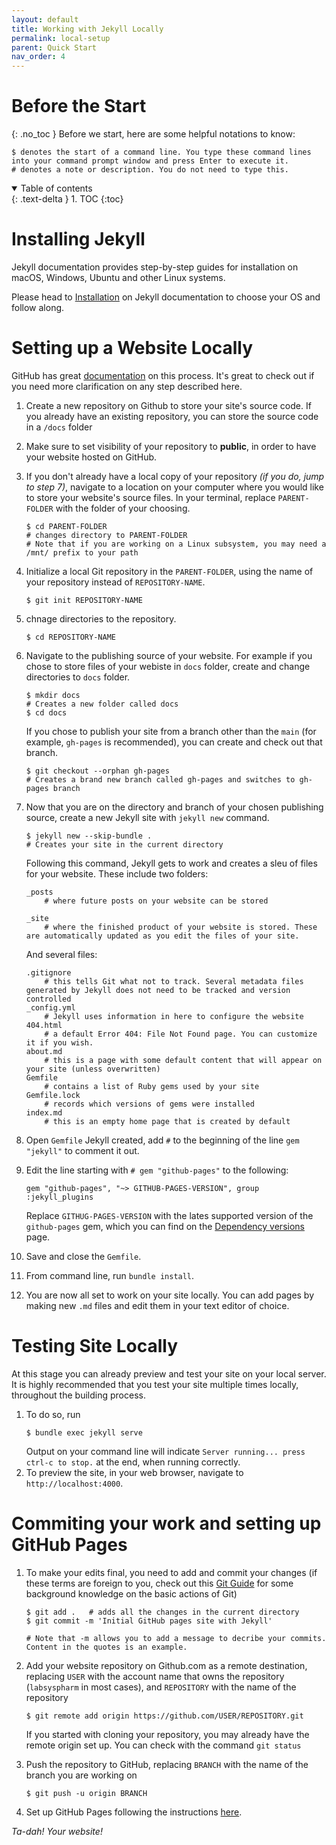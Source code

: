 ```yaml
---
layout: default
title: Working with Jekyll Locally
permalink: local-setup
parent: Quick Start
nav_order: 4
---
```

# Before the Start
{: .no_toc }
Before we start, here are some helpful notations to know:
```
$ denotes the start of a command line. You type these command lines into your command prompt window and press Enter to execute it.
# denotes a note or description. You do not need to type this.
```
<details open markdown="block">
  <summary>
    Table of contents
  </summary>
  {: .text-delta }
1. TOC
{:toc}
</details>

# Installing Jekyll
Jekyll documentation provides step-by-step guides for installation on macOS, Windows, Ubuntu and other Linux systems. 

Please head to [Installation](https://jekyllrb.com/docs/installation/#requirements) on Jekyll documentation to choose your OS and follow along.

# Setting up a Website Locally
GitHub has great [documentation](https://docs.github.com/en/pages/setting-up-a-github-pages-site-with-jekyll/creating-a-github-pages-site-with-jekyll) on this process. It's great to check out if you need more clarification on any step described here.

1. Create a new repository on Github to store your site's source code. If you already have an existing repository, you can store the source code in a `/docs` folder

2. Make sure to set visibility of your repository to __public__, in order to have your website hosted on GitHub.

3. If you don't already have a local copy of your repository _(if you do, jump to step 7)_,  navigate to a location on your computer where you would like to store your website's source files. In your terminal, replace `PARENT-FOLDER` with the folder of your choosing.
    ```
    $ cd PARENT-FOLDER
    # changes directory to PARENT-FOLDER
    # Note that if you are working on a Linux subsystem, you may need a /mnt/ prefix to your path
    ```
4. Initialize a local Git repository in the `PARENT-FOLDER`, using the name of your repository instead of `REPOSITORY-NAME`. 
    ```
    $ git init REPOSITORY-NAME
    ```
5. chnage directories to the repository.
    ```
    $ cd REPOSITORY-NAME
    ```
6. Navigate to the publishing source of your website. For example if you chose to store files of your webiste in `docs` folder, create and change directories to `docs` folder.
    ```
    $ mkdir docs
    # Creates a new folder called docs
    $ cd docs
    ```
    If you chose to publish your site from a branch other than the `main` (for example, `gh-pages` is recommended), you can create and check out that branch.
    ```
    $ git checkout --orphan gh-pages
    # Creates a brand new branch called gh-pages and switches to gh-pages branch
    ```

7. Now that you are on the directory and branch of your chosen publishing source, create a new Jekyll site with `jekyll new` command.
    ```
    $ jekyll new --skip-bundle .
    # Creates your site in the current directory
    ```
    Following this command, Jekyll gets to work and creates a sleu of files for your website. These include two folders:
    ```
    _posts
        # where future posts on your website can be stored

    _site
        # where the finished product of your website is stored. These are automatically updated as you edit the files of your site. 
    ```
    And several files:
    ```
    .gitignore
        # this tells Git what not to track. Several metadata files generated by Jekyll does not need to be tracked and version controlled
    _config.yml
        # Jekyll uses information in here to configure the website
    404.html
        # a default Error 404: File Not Found page. You can customize it if you wish.
    about.md
        # this is a page with some default content that will appear on your site (unless overwritten)
    Gemfile
        # contains a list of Ruby gems used by your site
    Gemfile.lock
        # records which versions of gems were installed
    index.md
        # this is an empty home page that is created by default
    ```
8. Open `Gemfile` Jekyll created, add `#` to the beginning of the line `gem "jekyll"` to comment it out. 
9. Edit the line starting with `# gem "github-pages"` to the following:
    ```
    gem "github-pages", "~> GITHUB-PAGES-VERSION", group :jekyll_plugins
    ```
    Replace `GITHUG-PAGES-VERSION` with the lates supported version of the `github-pages` gem, which you can find on the [Dependency versions](https://pages.github.com/versions/) page.
10. Save and close the `Gemfile`.
11. From command line, run `bundle install`.
12. You are now all set to work on your site locally. You can add pages by making new `.md` files and edit them in your text editor of choice. 

# Testing Site Locally
At this stage you can already preview and test your site on your local server. It is highly recommended that you test your site multiple times locally, throughout the building process. 

1. To do so, run 
    ```
    $ bundle exec jekyll serve
    ```
    Output on your command line will indicate `Server running... press ctrl-c to stop.` at the end, when running correctly.
2. To preview the site, in your web browser, navigate to `http://localhost:4000`.

# Commiting your work and setting up GitHub Pages

1. To make your edits final, you need to add and commit your changes (if these terms are foreign to you, check out this [Git Guide](https://github.com/git-guides/) for some background knowledge on the basic actions of Git)
    ```
    $ git add .   # adds all the changes in the current directory
    $ git commit -m 'Initial GitHub pages site with Jekyll'

    # Note that -m allows you to add a message to decribe your commits. Content in the quotes is an example.
    ```

2. Add your website repository on Github.com as a remote destination, replacing `USER` with the account name that owns the repository (`labsyspharm` in most cases), and `REPOSITORY` with the name of the repository
    ```
    $ git remote add origin https://github.com/USER/REPOSITORY.git
    ```
    If you started with cloning your repository, you may already have the remote origin set up. You can check with the command `git status`

3. Push the repository to GitHub, replacing `BRANCH` with the name of the branch you are working on
    ```
    $ git push -u origin BRANCH
    ```
4. Set up GitHub Pages following the instructions [here](./import-template#setting-up-github-pages).

_Ta-dah! Your website!_

